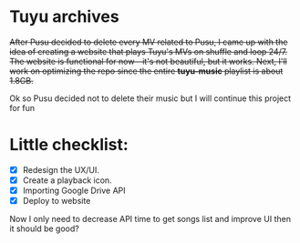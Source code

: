 # Tuyu archives
<s> After Pusu decided to delete every MV related to Pusu, I came up with the idea of creating a website that plays Tuyu's MVs on shuffle and loop 24/7. The website is functional for now—it's not beautiful, but it works. Next, I'll work on optimizing the repo since the entire **tuyu-music** playlist is about 1.8GB. </s>

Ok so Pusu decided not to delete their music but I will continue this project for fun
# Little checklist:
- [x] Redesign the UX/UI.
- [x] Create a playback icon.
- [x] Importing Google Drive API
- [x] Deploy to website

Now I only need to decrease API time to get songs list and improve UI then it should be good?

